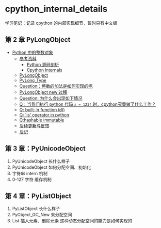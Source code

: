 # cpython_internal_details
学习笔记：记录 cpython 的内部实现细节，暂时只有中文版

## 第 2 章 PyLongObject
- [Python 中的整数对象](#python-------)
  * [参考资料](#----)
    + [Python 源码剖析](#python-----)
    + [Cpython Internals](#cpython-internals)
  * [PyLongObject](#pylongobject)
  * [PyLong_Type](#pylong-type)
  * [Question：整数的加法是如何实现的呢](#question-------------)
  * [PyLongObject new 过程](#pylongobject-new---)
  * [Question: 为什么会出现如下情况](#question------------)
  * [Q：当我们执行 python 代码 ```a = 1234``` 时，cpython究竟做了什么工作？](#q-------python-------a---1234------cpython---------)
  * [Q: built-in function id()](#q--built-in-function-id--)
  * [Q: 'is' operator in python](#q---is--operator-in-python)
  * [Q:hashable immutable](#q-hashable-immutable)
  * [后续更新与反馈](#-------)
  * [后记](#--)

## 第 3 章：PyUnicodeObject
1. PyUnicodeObject 长什么样子
2. PyUnicodeObject 如何分配空间、初始化
3. 字符串 intern 机制
4. 0-127 字符 缓存机制

## 第 4 章：PyListObject
1. PyListObject 长什么样子
2. PyObject_GC_New 来分配空间
3. List 插入元素、删除元素 这种动态分配空间的能力是如何实现的


